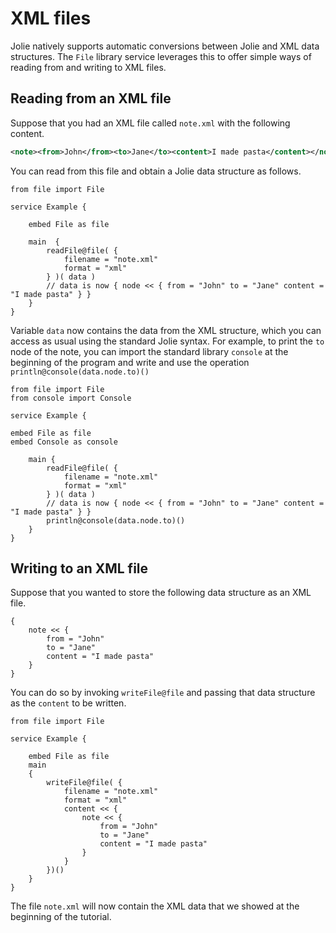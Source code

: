 # XML files

Jolie natively supports automatic conversions between Jolie and XML data structures.
The `File` library service leverages this to offer simple ways of reading from and writing to XML files.

## Reading from an XML file

Suppose that you had an XML file called `note.xml` with the following content.

```xml
<note><from>John</from><to>Jane</to><content>I made pasta</content></note>
```

You can read from this file and obtain a Jolie data structure as follows.

```jolie
from file import File

service Example {

    embed File as file

    main  {
        readFile@file( {
            filename = "note.xml"
            format = "xml"
        } )( data )
        // data is now { node << { from = "John" to = "Jane" content = "I made pasta" } }
    }
}
```

Variable `data` now contains the data from the XML structure, which you can access as usual using the standard Jolie syntax. For example, to print the `to` node of the note, you can import the standard library  ```console``` at the beginning of the program and write and use the operation ` println@console(data.node.to)() `

```jolie
from file import File
from console import Console

service Example {

embed File as file
embed Console as console

    main {
        readFile@file( {
            filename = "note.xml"
            format = "xml"
        } )( data )
        // data is now { node << { from = "John" to = "Jane" content = "I made pasta" } }
        println@console(data.node.to)()
    }
}
```

## Writing to an XML file

Suppose that you wanted to store the following data structure as an XML file.

```jolie
{
    note << {
        from = "John"
        to = "Jane"
        content = "I made pasta"
    }
}
```

You can do so by invoking `writeFile@file` and passing that data structure as the `content` to be written.

```jolie
from file import File

service Example {

    embed File as file
    main
    {
        writeFile@file( {
            filename = "note.xml"
            format = "xml"
            content << {
                note << {
                    from = "John"
                    to = "Jane"
                    content = "I made pasta"
                }
            }
        })()
    }
}
```

The file `note.xml` will now contain the XML data that we showed at the beginning of the tutorial.
